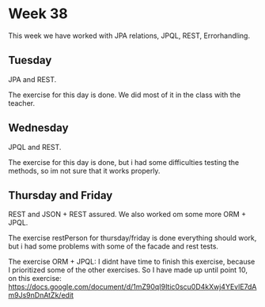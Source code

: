 # Week 38

This week we have worked with JPA relations, JPQL, REST, Errorhandling.

## Tuesday

JPA and REST. 

The exercise for this day is done. We did most of it in the class with the teacher.

## Wednesday

JPQL and REST. 

The exercise for this day is done, but i had some difficulties testing the methods, so im not sure that it works properly. 


## Thursday and Friday

REST and JSON + REST assured. We also worked om some more ORM + JPQL.

The exercise restPerson for thursday/friday is done everything should work, but i had some problems with some of the facade and rest tests.

The exercise ORM + JPQL: I didnt have time to finish this exercise, because I prioritized some of the other exercises.
So I have made up until point 10, on this exercise: https://docs.google.com/document/d/1mZ90qI9Itic0scu0D4kXwj4YEvlE7dAm9Js9nDnAtZk/edit






